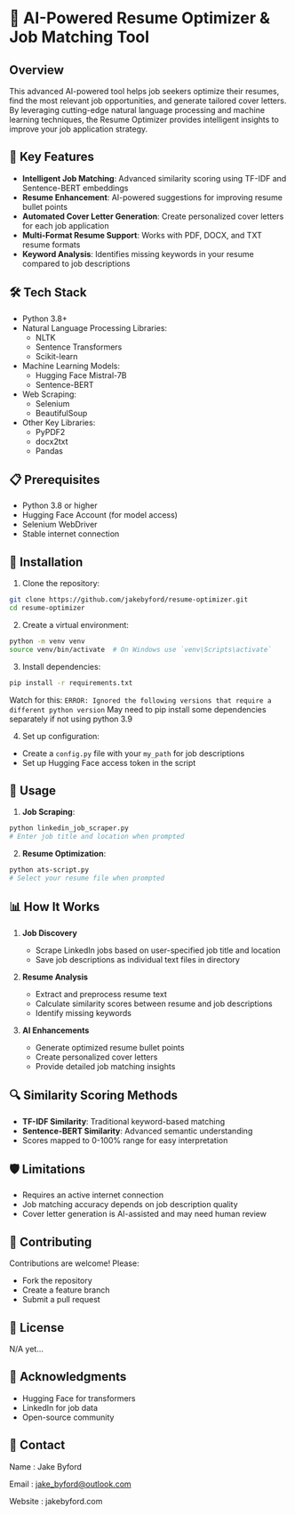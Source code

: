 # 🚀 AI-Powered Resume Optimizer & Job Matching Tool

## Overview

This advanced AI-powered tool helps job seekers optimize their resumes, find the most relevant job opportunities, and generate tailored cover letters. By leveraging cutting-edge natural language processing and machine learning techniques, the Resume Optimizer provides intelligent insights to improve your job application strategy.

## 🌟 Key Features

- **Intelligent Job Matching**: Advanced similarity scoring using TF-IDF and Sentence-BERT embeddings
- **Resume Enhancement**: AI-powered suggestions for improving resume bullet points
- **Automated Cover Letter Generation**: Create personalized cover letters for each job application
- **Multi-Format Resume Support**: Works with PDF, DOCX, and TXT resume formats
- **Keyword Analysis**: Identifies missing keywords in your resume compared to job descriptions

## 🛠 Tech Stack

- Python 3.8+
- Natural Language Processing Libraries:
  - NLTK
  - Sentence Transformers
  - Scikit-learn
- Machine Learning Models:
  - Hugging Face Mistral-7B
  - Sentence-BERT
- Web Scraping:
  - Selenium
  - BeautifulSoup
- Other Key Libraries:
  - PyPDF2
  - docx2txt
  - Pandas

## 📋 Prerequisites

- Python 3.8 or higher
- Hugging Face Account (for model access)
- Selenium WebDriver
- Stable internet connection

## 🔧 Installation

1. Clone the repository:
```bash
git clone https://github.com/jakebyford/resume-optimizer.git
cd resume-optimizer
```

2. Create a virtual environment:
```bash
python -m venv venv
source venv/bin/activate  # On Windows use `venv\Scripts\activate`
```

3. Install dependencies:
```bash
pip install -r requirements.txt
```
Watch for this: ```ERROR: Ignored the following versions that require a different python version```
May need to pip install some dependencies separately if not using python 3.9

4. Set up configuration:
- Create a `config.py` file with your `my_path` for job descriptions
- Set up Hugging Face access token in the script

## 🚀 Usage

1. **Job Scraping**:
```bash
python linkedin_job_scraper.py
# Enter job title and location when prompted
```

2. **Resume Optimization**:
```bash
python ats-script.py
# Select your resume file when prompted
```

## 📊 How It Works

1. **Job Discovery**
   - Scrape LinkedIn jobs based on user-specified job title and location
   - Save job descriptions as individual text files in directory

2. **Resume Analysis**
   - Extract and preprocess resume text
   - Calculate similarity scores between resume and job descriptions
   - Identify missing keywords

3. **AI Enhancements**
   - Generate optimized resume bullet points
   - Create personalized cover letters
   - Provide detailed job matching insights

## 🔍 Similarity Scoring Methods

- **TF-IDF Similarity**: Traditional keyword-based matching
- **Sentence-BERT Similarity**: Advanced semantic understanding
- Scores mapped to 0-100% range for easy interpretation

## 🛡 Limitations

- Requires an active internet connection
- Job matching accuracy depends on job description quality
- Cover letter generation is AI-assisted and may need human review

## 🤝 Contributing

Contributions are welcome! Please:
- Fork the repository
- Create a feature branch
- Submit a pull request

## 📄 License

N/A yet...

## 🙌 Acknowledgments

- Hugging Face for transformers
- LinkedIn for job data
- Open-source community

## 📧 Contact

Name : Jake Byford

Email : jake_byford@outlook.com

Website : jakebyford.com

